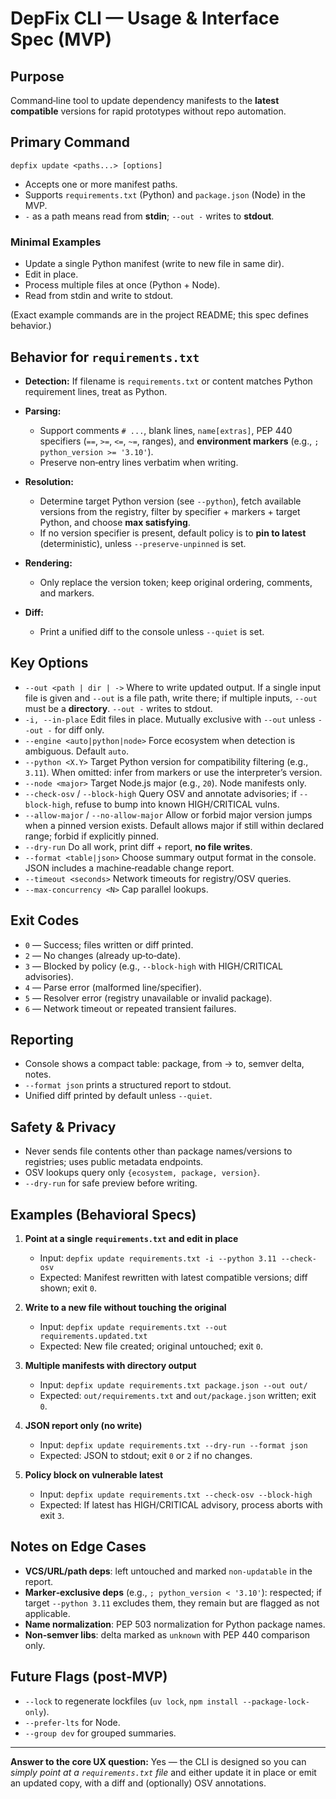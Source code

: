 # DepFix CLI — Usage & Interface Spec (MVP)

## Purpose

Command‑line tool to update dependency manifests to the **latest compatible** versions for rapid prototypes without repo automation.

## Primary Command

`depfix update <paths...> [options]`

* Accepts one or more manifest paths.
* Supports `requirements.txt` (Python) and `package.json` (Node) in the MVP.
* `-` as a path means read from **stdin**; `--out -` writes to **stdout**.

### Minimal Examples

* Update a single Python manifest (write to new file in same dir).
* Edit in place.
* Process multiple files at once (Python + Node).
* Read from stdin and write to stdout.

(Exact example commands are in the project README; this spec defines behavior.)

## Behavior for `requirements.txt`

* **Detection:** If filename is `requirements.txt` or content matches Python requirement lines, treat as Python.
* **Parsing:**

  * Support comments `# ...`, blank lines, `name[extras]`, PEP 440 specifiers (`==`, `>=`, `<=`, `~=`, ranges), and **environment markers** (e.g., `; python_version >= '3.10'`).
  * Preserve non‑entry lines verbatim when writing.
* **Resolution:**

  * Determine target Python version (see `--python`), fetch available versions from the registry, filter by specifier + markers + target Python, and choose **max satisfying**.
  * If no version specifier is present, default policy is to **pin to latest** (deterministic), unless `--preserve-unpinned` is set.
* **Rendering:**

  * Only replace the version token; keep original ordering, comments, and markers.
* **Diff:**

  * Print a unified diff to the console unless `--quiet` is set.

## Key Options

* `--out <path | dir | ->`
  Where to write updated output. If a single input file is given and `--out` is a file path, write there; if multiple inputs, `--out` must be a **directory**. `--out -` writes to stdout.
* `-i, --in-place`
  Edit files in place. Mutually exclusive with `--out` unless `--out -` for diff only.
* `--engine <auto|python|node>`
  Force ecosystem when detection is ambiguous. Default `auto`.
* `--python <X.Y>`
  Target Python version for compatibility filtering (e.g., `3.11`). When omitted: infer from markers or use the interpreter’s version.
* `--node <major>`
  Target Node.js major (e.g., `20`). Node manifests only.
* `--check-osv` / `--block-high`
  Query OSV and annotate advisories; if `--block-high`, refuse to bump into known HIGH/CRITICAL vulns.
* `--allow-major` / `--no-allow-major`
  Allow or forbid major version jumps when a pinned version exists. Default allows major if still within declared range; forbid if explicitly pinned.
* `--dry-run`
  Do all work, print diff + report, **no file writes**.
* `--format <table|json>`
  Choose summary output format in the console. JSON includes a machine‑readable change report.
* `--timeout <seconds>`
  Network timeouts for registry/OSV queries.
* `--max-concurrency <N>`
  Cap parallel lookups.

## Exit Codes

* `0` — Success; files written or diff printed.
* `2` — No changes (already up‑to‑date).
* `3` — Blocked by policy (e.g., `--block-high` with HIGH/CRITICAL advisories).
* `4` — Parse error (malformed line/specifier).
* `5` — Resolver error (registry unavailable or invalid package).
* `6` — Network timeout or repeated transient failures.

## Reporting

* Console shows a compact table: package, from → to, semver delta, notes.
* `--format json` prints a structured report to stdout.
* Unified diff printed by default unless `--quiet`.

## Safety & Privacy

* Never sends file contents other than package names/versions to registries; uses public metadata endpoints.
* OSV lookups query only `{ecosystem, package, version}`.
* `--dry-run` for safe preview before writing.

## Examples (Behavioral Specs)

1. **Point at a single `requirements.txt` and edit in place**

   * Input: `depfix update requirements.txt -i --python 3.11 --check-osv`
   * Expected: Manifest rewritten with latest compatible versions; diff shown; exit `0`.

2. **Write to a new file without touching the original**

   * Input: `depfix update requirements.txt --out requirements.updated.txt`
   * Expected: New file created; original untouched; exit `0`.

3. **Multiple manifests with directory output**

   * Input: `depfix update requirements.txt package.json --out out/`
   * Expected: `out/requirements.txt` and `out/package.json` written; exit `0`.

4. **JSON report only (no write)**

   * Input: `depfix update requirements.txt --dry-run --format json`
   * Expected: JSON to stdout; exit `0` or `2` if no changes.

5. **Policy block on vulnerable latest**

   * Input: `depfix update requirements.txt --check-osv --block-high`
   * Expected: If latest has HIGH/CRITICAL advisory, process aborts with exit `3`.

## Notes on Edge Cases

* **VCS/URL/path deps**: left untouched and marked `non-updatable` in the report.
* **Marker‑exclusive deps** (e.g., `; python_version < '3.10'`): respected; if target `--python 3.11` excludes them, they remain but are flagged as not applicable.
* **Name normalization**: PEP 503 normalization for Python package names.
* **Non‑semver libs**: delta marked as `unknown` with PEP 440 comparison only.

## Future Flags (post‑MVP)

* `--lock` to regenerate lockfiles (`uv lock`, `npm install --package-lock-only`).
* `--prefer-lts` for Node.
* `--group dev` for grouped summaries.

---

**Answer to the core UX question:** Yes — the CLI is designed so you can *simply point at a `requirements.txt` file* and either update it in place or emit an updated copy, with a diff and (optionally) OSV annotations.
